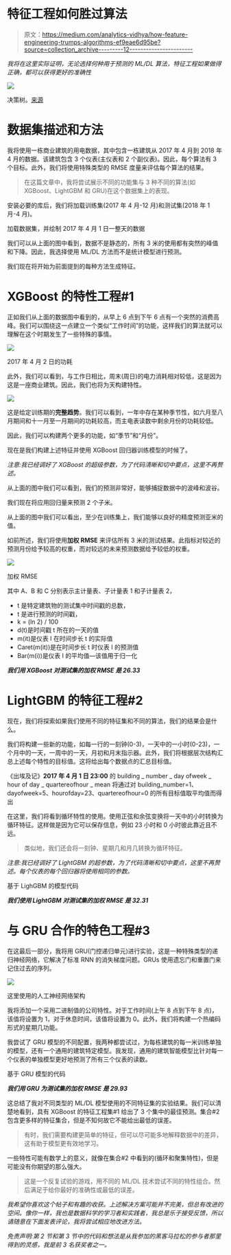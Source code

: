 # 特征工程如何胜过算法

> 原文：<https://medium.com/analytics-vidhya/how-feature-engineering-trumps-algorithms-ef9eae6d95be?source=collection_archive---------12----------------------->

*我将在这里实际证明，无论选择何种用于预测的 ML/DL 算法，特征工程如果做得正确，都可以获得更好的准确性*

![](img/2955dbe31f94e2cb7d05abd40b288b44.png)

决策树。[来源](https://www.tidio.com/blog/flowchart-and-decision-tree-examples/)

# **数据集描述和方法**

我将使用一栋商业建筑的用电数据，其中包含一栋建筑从 2017 年 4 月到 2018 年 4 月的数据。该建筑包含 3 个仪表(主仪表和 2 个副仪表)。因此，每个算法有 3 个目标。此外，我们将使用特殊类型的 RMSE 度量来评估每个算法的结果。

> 在这篇文章中，我将尝试展示不同的功能集与 3 种不同的算法(如 XGBoost、LightGBM 和 GRU)在这个数据集上的表现。

安装必要的库后，我们将加载训练集(2017 年 4 月-12 月)和测试集(2018 年 1 月-4 月)。

加载数据集，并绘制 2017 年 4 月 1 日一整天的数据

我们可以从上面的图中看到，数据不是静态的，所有 3 米的使用都有突然的峰值和下降。因此，我选择使用 ML/DL 方法而不是统计模型进行预测。

我们现在将开始为前面提到的每种方法生成特征。

# XGBoost 的特性工程#1

正如我们从上面的数据图中看到的，从早上 6 点到下午 6 点有一个突然的消费高峰。我们可以围绕这一点建立一个类似“工作时间”的功能，这样我们的算法就可以理解在这个时期发生了一些特殊的事情。

![](img/046c391726b7893e0124029876532f94.png)

2017 年 4 月 2 日的功耗

此外，我们可以看到，与工作日相比，周末(周日)的电力消耗相对较低，这是因为这是一座商业建筑。因此，我们也将为天构建特性。

![](img/4b154bc1c09657d46c56e5caa71627f9.png)

这是给定训练期的**完整趋势**。我们可以看到，一年中存在某种季节性，如六月至八月期间和十一月至一月期间的功耗较高，而主电表读数中剩余月份的功耗较低。

因此，我们可以构建两个更多的功能，如“季节”和“月份”。

现在是我们构建上述特征并使用 XGBoost 回归器训练模型的时候了。

*注意:我已经调好了 XGBoost 的超级参数，为了代码清晰和切中要点，这里不再赘述。*

从上面的图中我们可以看到，我们的预测非常好，能够捕捉数据中的波峰和波谷。

我们现在将应用回归量来预测 2 个子米。

从上面的图中我们可以看出，至少在训练集上，我们能够以良好的精度预测亚米的值。

如前所述，我们将使用**加权 RMSE** 来评估所有 3 米的测试结果。此指标对较近的预测月份给予较高的权重，而对较远的未来预测数据给予较低的权重。

![](img/1ba59eb6d3c3da867ef6dcfe1608d342.png)

加权 RMSE

其中 A、B 和 C 分别表示主计量表、子计量表 1 和子计量表 2，

*   t 是特定建筑物的测试集中时间戳的总数，
*   t 是进行预测的时间戳，
*   k = (ln 2) / 100
*   d(t)是时间戳 t 所在的一天的值
*   m(it)是仪表 I 在时间步长 t 的实际值
*   Caret(m(it))是在时间步长 t 时仪表 I 的预测值
*   Bar(m(i))是仪表 I 的平均值—该值用于归一化

***我们用 XGBoost 对测试集的加权 RMSE 是 26.33***

# LightGBM 的特征工程#2

现在，我们将探索如果我们使用不同的特征集和不同的算法，我们的结果会是什么。

我们将构建一些新的功能，如每一行的一刻钟(0-3)，一天中的一小时(0-23)，一个月中的一天，一周中的一天，月初和月末指示器。此外，我们将根据层次结构汇总上述每个特性的目标值。这将给出每个数据点的汇总目标值。

《出埃及记》**2017 年 4 月 1 日 23:00** 的 building _ number _ day ofweek _ hour of day _ quartereofhour _ mean 将通过对 building_number=1、dayofweek=5、hourofday=23、quartereofhour=0 的所有目标值取平均值而得出

在这里，我们将看到循环特性的使用。使用正弦和余弦变换将一天中的小时转换为循环特征。这样做是因为它可以保存信息，例如 23 小时和 0 小时彼此靠近且不远。

> 类似地，我们还会将一刻钟、星期几和月几转换为循环特征。

*注意:我已经调好了 LightGBM 的超参数，为了代码清晰和切中要点，这里不再赘述。每个仪表的每个回归器将使用相同的参数。*

基于 LighGBM 的模型代码

***我们使用 LightGBM 对测试集的加权 RMSE 是 32.31***

# 与 GRU 合作的特色工程#3

在这最后一部分，我将用 GRU(门控递归单元)进行实验，这是一种特殊类型的递归神经网络，它解决了标准 RNN 的消失梯度问题。GRUs 使用遗忘门和重置门来记住过去的序列。

![](img/ed9042f6f32902014c81eb5d570ced0f.png)

这里使用的人工神经网络架构

我将添加一个采用二进制值的公司特性。对于工作时间(上午 8 点到下午 8 点)，该值将设置为 1，对于休息时间，该值将设置为 0。此外，我们将构建一个热编码形式的星期几功能。

我尝试了 GRU 模型的不同配置，我两种都尝试过，为每栋建筑的每一米训练单独的模型，还有一个通用的建筑特定模型。我发现，通用的建筑智能模型比针对每一个仪表的单独模型更好地预测了所有三个仪表的读数。

基于 GRU 模型的代码

***我们用 GRU 为测试集的加权 RMSE 是 29.93***

这总结了我对不同类型的 ML/DL 模型使用的不同特征集的实验结果。我们可以清楚地看到，具有 XGBoost 的特征工程集#1 给出了 3 个集中的最佳预测。集合#2 包含更多样的特征集合，但是不知何故它不能给出最低的误差。

> 有时，我们需要构建更简单的特征，但可以尽可能多地解释数据中的差异，这有助于模型更有效地学习。

一些特性可能有数学上的意义，就像在集合#2 中看到的(循环和聚集特性)，但是可能没有你期望的那么强大。

> 这是一个反复试验的游戏，用不同的 ML/DL 技术尝试不同的特性组合。然后满足于给你最好的准确性或最低的误差。

*我希望你喜欢这个帖子和有趣的收获。上述解决方案可能并不完美，但总有改进的空间。像你一样，我也是数据科学的学习者和实践者，我总是乐于接受反馈，所以请随意在下面发表评论，我将尝试相应地改进方法。*

*免责声明:第 2 节和第 3 节中的代码和想法是从我参加的黑客马拉松的参与者那里得到的灵感，我是前 3 名获奖者之一。*